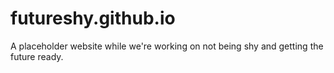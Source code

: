# futureshy.github.io
A placeholder website while we're working on not being shy and getting the future ready.
